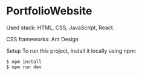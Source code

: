 # PortfolioWebsite

Used stack: HTML, CSS, JavaScript, React.

CSS frameworks: Ant Design

Setup
To run this project, install it locally using npm:

```
$ npm install
$ npm run dev
```
